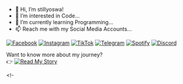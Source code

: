 - 👋 Hi, I’m stillyoswa!
- 👀 I’m interested in Code...
- 🌱 I’m currently learning Programming...
- 📫 Reach me with my Social Media Accounts...

[![Facebook](https://img.shields.io/badge/Facebook-1877F2?style=for-the-badge&logo=facebook&logoColor=white)](https://www.facebook.com/stillyoswa)
[![Instagram](https://img.shields.io/badge/Instagram-E4405F?style=for-the-badge&logo=instagram&logoColor=white)](https://www.instagram.com/stillyoswa)
[![TikTok](https://img.shields.io/badge/TikTok-000000?style=for-the-badge&logo=tiktok&logoColor=white)](https://www.tiktok.com/@stillyoswa)
[![Telegram](https://img.shields.io/badge/Telegram-26A5E4?style=for-the-badge&logo=telegram&logoColor=white)](https://t.me/fnskye)
[![Spotify](https://img.shields.io/badge/Spotify-1ED760?style=for-the-badge&logo=spotify&logoColor=white)](https://open.spotify.com/user/esutt0riwhdoqvxxix60cwctk?si=33561103801447f7)
[![Discord](https://img.shields.io/badge/Discord-stillyoswa%235031-5865F2?style=for-the-badge&logo=discord&logoColor=white)](https://discord.com/users/354173010950881280)

Want to know more about my journey?  
👉 [![Read My Story](https://img.shields.io/badge/📖%20Read%20My%20Story-ff69b4?style=for-the-badge)](https://gist.github.com/fnskye/de8e8d651726979fd9ac44e9ef2ff76e)

<!-


